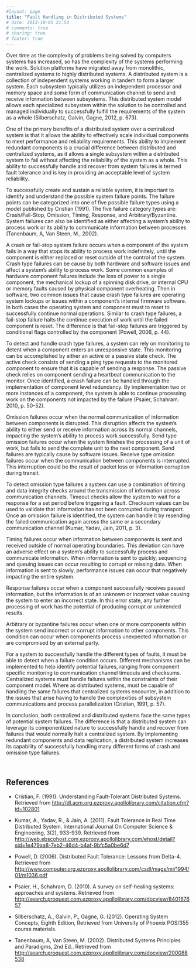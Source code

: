```yaml
---
#layout: page
title: "Fault Handling in Distributed Systems"
# date: 2013-10-05 21:54
# comments: true
# sharing: true
# footer: true
---
```

<!-- # Fault Handling in Distributed Systems -->

Over time as the complexity of problems being solved by computers systems has increased, so has the complexity of the systems performing the work.  Solution platforms have migrated away from monolithic, centralized systems to highly distributed systems.  A distributed system is a collection of independent systems working in tandem to form a larger system.  Each subsystem typically utilizes an independent processor and memory space and some form of communication channel to send and receive information between subsystems.  This distributed system model allows each specialized subsystem within the solution to be controlled and managed individually to successfully fulfill the requirements of the system as a whole (Silberschatz, Galvin, Gagne, 2012, p. 673).

One of the primary benefits of a distributed system over a centralized system is that it allows the ability to effectively scale individual components to meet performance and reliability requirements.  This ability to implement redundant components is a crucial difference between distributed and centralized systems, as it allows a single subsystem within a distributed system to fail without affecting the reliability of the system as a whole.  This ability to successfully handle and recover from system failures is termed fault tolerance and is key in providing an acceptable level of system reliability.

To successfully create and sustain a reliable system, it is important to identify and understand the possible system failure points.  The failure points can be categorized into one of five possible failure types using a model published by Cristian (1991).  The five failure category types are: Crash/Fail-Stop, Omission, Timing, Response, and Arbitrary/Byzantine.  System failures can also be identified as either affecting a system’s ability to process work or its ability to communicate information between processes (Tanenbaum, A, Van Steen, M., 2002).

A crash or fail-stop system failure occurs when a component of the system fails in a way that stops its ability to process work indefinitely, until the component is either replaced or reset outside of the control of the system.   Crash type failures can be cause by both hardware and software issues and affect a system’s ability to process work.  Some common examples of hardware component failures include the loss of power to a single component, the mechanical lockup of a spinning disk drive, or internal CPU or memory faults caused by physical component overheating.   Then in software, two common issues that cause crash type failures are operating system lockups or issues within a component’s internal firmware software.  In both cases the operating system and component must to reset to successfully continue normal operations.   Similar to crash type failures, a fail-stop failure halts the continue execution of work until the failed component is reset.  The difference is that fail-stop failures are triggered by conditional flags controlled by the component (Powell, 2006, p. 44).

To detect and handle crash type failures, a system can rely on monitoring to detent when a component enters an unresponsive state.  This monitoring can be accomplished by either an active or a passive state check.  The active check consists of sending a ping type requests to the monitored component to ensure that it is capable of sending a response. The passive check relies on component sending a heartbeat communication to the monitor.  Once identified, a crash failure can be handled through the implementation of component level redundancy.   By implementation two or more instances of a component, the system is able to continue processing work on the components not impacted by the failure (Psaier, Schahram. 2010, p. 50-52).

Omission failures occur when the normal communication of information between components is disrupted.  This disruption affects the system’s ability to either send or receive information across its normal channels, impacting the system’s ability to process work successfully.  Send type omission failures occur when the system finishes the processing of a unit of work, but fails to send the complete unit to the next component.  Send failures are typically cause by software issues.  Receive type omission failures occur when the communication between components is interrupted.  This interruption could be the result of packet loss or information corruption during transit.

To detect omission type failures a system can use a combination of timing and data integrity checks around the transmission of information across communication channels.  Timeout checks allow the system to wait for a response for a set period before triggering a fault. Checksum values can be used to validate that information has not been corrupted during transport.  Once an omission failure is identified, the system can handle it by resending the failed communication again across the same or a secondary communication channel (Kumar, Yadav, Jain, 2011, p. 3).

Timing failures occur when information between components is sent and received outside of normal operating boundaries.  This deviation can have an adverse effect on a system’s ability to successfully process and communicate information.  When information is sent to quickly, sequencing and queuing issues can occur resulting to corrupt or missing data.  When information is sent to slowly, performance issues can occur that negatively impacting the entire system.

Response failures occur when a component successfully receives passed information, but the information is of an unknown or incorrect value causing the system to enter an incorrect state.  In this error state, any further processing of work has the potential of producing corrupt or unintended results.

Arbitrary or byzantine failures occur when one or more components within the system send incorrect or corrupt information to other components.  This condition can occur when components process unexpected information or are compromised by an external party.

For a system to successfully handle the different types of faults, it must be able to detect when a failure condition occurs.  Different mechanisms can be implemented to help identify potential failures, ranging from component specific monitoring to communication channel timeouts and checksums.  Centralized systems must handle failures within the constraints of their component model.  Where as distributed systems, must be capable of handling the same failures that centralized systems encounter, in addition to the issues that arise having to handle the complexities of subsystem communications and process parallelization (Cristian, 1991, p. 57).

In conclusion, both centralized and distributed systems face the same types of potential system failures.  The difference is that a distributed system can leverage its componentized nature to successfully handle and recover from failures that would normally halt a centralized system.  By implementing redundant components and data replication, a distributed system increases its capability of successfully handling many different forms of crash and omission type failures.

 
## References
* Cristian, F. (1991).  Understanding Fault-Tolerant Distributed Systems.  Retrieved from http://dl.acm.org.ezproxy.apollolibrary.com/citation.cfm?id=102801

* Kumar, A., Yadav, R., & Jain, A. (2011). Fault Tolerance in Real Time Distributed System. International Journal On Computer Science & Engineering, 3(2), 933-939.  Retrieved from http://web.ebscohost.com.ezproxy.apollolibrary.com/ehost/detail?sid=1e479aa8-7eb2-46d4-b4af-9bfc5a0be6d7

* Powell, D. (2006).  Distributed Fault Tolerance: Lessons from Delta-4.  Retrieved from http://www.computer.org.ezproxy.apollolibrary.com/csdl/mags/mi/1994/01/m1036.pdf

* Psaier, H., Schahram, D. (2010).  A survey on self-healing systems: approaches and systems.  Retrieved from http://search.proquest.com.ezproxy.apollolibrary.com/docview/840167657

* Silberschatz, A., Galvin, P., Gagne, G. (2012).  Operating System Concepts, Eighth Edition, Retrieved from University of Phoenix POS/355 course materials.

* Tanenbaum, A, Van Steen, M. (2002).  Distributed Systems Principles and Paradigms, 2nd Ed..  Retrieved from http://search.proquest.com.ezproxy.apollolibrary.com/docview/200088538
